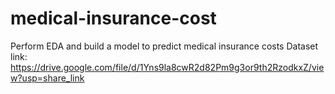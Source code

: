 # medical-insurance-cost

Perform EDA and build a model to predict medical insurance costs
Dataset link:
https://drive.google.com/file/d/1Yns9la8cwR2d82Pm9g3or9th2RzodkxZ/view?usp=share_link

